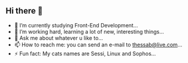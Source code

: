 ## Hi there 👋

- 🔭 I’m currently studying Front-End Development...
- 🌱 I’m working hard, learning a lot of new, interesting things...
- 💬 Ask me about whatever u like to...
- 📫 How to reach me: you can send an e-mail to thessab@live.com...
- ⚡ Fun fact: My cats names are Sessi, Linux and Sophos...
